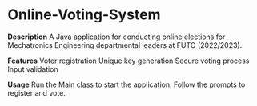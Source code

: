# Online-Voting-System
**Description**
A Java application for conducting online elections for Mechatronics Engineering departmental leaders at FUTO (2022/2023).

**Features**
Voter registration
Unique key generation
Secure voting process
Input validation

**Usage**
Run the Main class to start the application.
Follow the prompts to register and vote.

